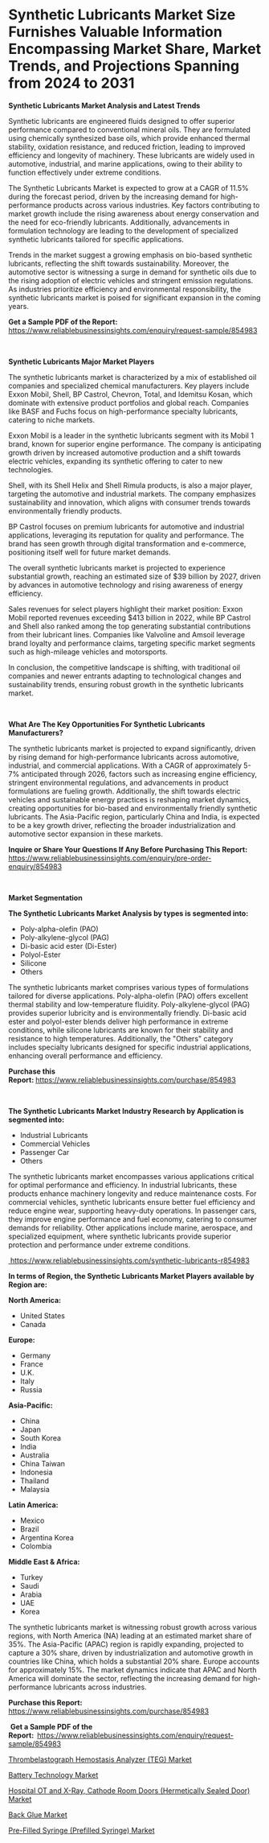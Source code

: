 <p><h1>Synthetic Lubricants Market Size Furnishes Valuable Information Encompassing Market Share, Market Trends, and Projections Spanning from 2024 to 2031</h1></p><p><strong>Synthetic Lubricants Market Analysis and Latest Trends</strong></p>
<p><p>Synthetic lubricants are engineered fluids designed to offer superior performance compared to conventional mineral oils. They are formulated using chemically synthesized base oils, which provide enhanced thermal stability, oxidation resistance, and reduced friction, leading to improved efficiency and longevity of machinery. These lubricants are widely used in automotive, industrial, and marine applications, owing to their ability to function effectively under extreme conditions.</p><p>The Synthetic Lubricants Market is expected to grow at a CAGR of 11.5% during the forecast period, driven by the increasing demand for high-performance products across various industries. Key factors contributing to market growth include the rising awareness about energy conservation and the need for eco-friendly lubricants. Additionally, advancements in formulation technology are leading to the development of specialized synthetic lubricants tailored for specific applications.</p><p>Trends in the market suggest a growing emphasis on bio-based synthetic lubricants, reflecting the shift towards sustainability. Moreover, the automotive sector is witnessing a surge in demand for synthetic oils due to the rising adoption of electric vehicles and stringent emission regulations. As industries prioritize efficiency and environmental responsibility, the synthetic lubricants market is poised for significant expansion in the coming years.</p></p>
<p><strong>Get a Sample PDF of the Report:&nbsp;</strong> <a href="https://www.reliablebusinessinsights.com/enquiry/request-sample/854983?utm_campaign=97&utm_medium=2&utm_source=Github&utm_content=ia&utm_term=09112024&utm_id=synthetic-lubricants">https://www.reliablebusinessinsights.com/enquiry/request-sample/854983</a></p>
<p>&nbsp;</p>
<p><strong>Synthetic Lubricants Major Market Players</strong></p>
<p><p>The synthetic lubricants market is characterized by a mix of established oil companies and specialized chemical manufacturers. Key players include Exxon Mobil, Shell, BP Castrol, Chevron, Total, and Idemitsu Kosan, which dominate with extensive product portfolios and global reach. Companies like BASF and Fuchs focus on high-performance specialty lubricants, catering to niche markets.</p><p>Exxon Mobil is a leader in the synthetic lubricants segment with its Mobil 1 brand, known for superior engine performance. The company is anticipating growth driven by increased automotive production and a shift towards electric vehicles, expanding its synthetic offering to cater to new technologies.</p><p>Shell, with its Shell Helix and Shell Rimula products, is also a major player, targeting the automotive and industrial markets. The company emphasizes sustainability and innovation, which aligns with consumer trends towards environmentally friendly products.</p><p>BP Castrol focuses on premium lubricants for automotive and industrial applications, leveraging its reputation for quality and performance. The brand has seen growth through digital transformation and e-commerce, positioning itself well for future market demands.</p><p>The overall synthetic lubricants market is projected to experience substantial growth, reaching an estimated size of $39 billion by 2027, driven by advances in automotive technology and rising awareness of energy efficiency.</p><p>Sales revenues for select players highlight their market position: Exxon Mobil reported revenues exceeding $413 billion in 2022, while BP Castrol and Shell also ranked among the top generating substantial contributions from their lubricant lines. Companies like Valvoline and Amsoil leverage brand loyalty and performance claims, targeting specific market segments such as high-mileage vehicles and motorsports.</p><p>In conclusion, the competitive landscape is shifting, with traditional oil companies and newer entrants adapting to technological changes and sustainability trends, ensuring robust growth in the synthetic lubricants market.</p></p>
<p>&nbsp;</p>
<p><strong>What Are The Key Opportunities For Synthetic Lubricants Manufacturers?</strong></p>
<p><p>The synthetic lubricants market is projected to expand significantly, driven by rising demand for high-performance lubricants across automotive, industrial, and commercial applications. With a CAGR of approximately 5-7% anticipated through 2026, factors such as increasing engine efficiency, stringent environmental regulations, and advancements in product formulations are fueling growth. Additionally, the shift towards electric vehicles and sustainable energy practices is reshaping market dynamics, creating opportunities for bio-based and environmentally friendly synthetic lubricants. The Asia-Pacific region, particularly China and India, is expected to be a key growth driver, reflecting the broader industrialization and automotive sector expansion in these markets.</p></p>
<p><strong>Inquire or Share Your Questions If Any Before Purchasing This Report:</strong> <a href="https://www.reliablebusinessinsights.com/enquiry/pre-order-enquiry/854983?utm_campaign=97&utm_medium=2&utm_source=Github&utm_content=ia&utm_term=09112024&utm_id=synthetic-lubricants">https://www.reliablebusinessinsights.com/enquiry/pre-order-enquiry/854983</a></p>
<p>&nbsp;</p>
<p><strong>Market Segmentation</strong></p>
<p><strong>The Synthetic Lubricants Market Analysis by types is segmented into:</strong></p>
<p><ul><li>Poly-alpha-olefin (PAO)</li><li>Poly-alkylene-glycol (PAG)</li><li>Di-basic acid ester (Di-Ester)</li><li>Polyol-Ester</li><li>Silicone</li><li>Others</li></ul></p>
<p><p>The synthetic lubricants market comprises various types of formulations tailored for diverse applications. Poly-alpha-olefin (PAO) offers excellent thermal stability and low-temperature fluidity. Poly-alkylene-glycol (PAG) provides superior lubricity and is environmentally friendly. Di-basic acid ester and polyol-ester blends deliver high performance in extreme conditions, while silicone lubricants are known for their stability and resistance to high temperatures. Additionally, the "Others" category includes specialty lubricants designed for specific industrial applications, enhancing overall performance and efficiency.</p></p>
<p><strong>Purchase this Report:&nbsp;</strong><a href="https://www.reliablebusinessinsights.com/purchase/854983?utm_campaign=97&utm_medium=2&utm_source=Github&utm_content=ia&utm_term=09112024&utm_id=synthetic-lubricants">https://www.reliablebusinessinsights.com/purchase/854983</a></p>
<p>&nbsp;</p>
<p><strong>The Synthetic Lubricants Market Industry Research by Application is segmented into:</strong></p>
<p><ul><li>Industrial Lubricants</li><li>Commercial Vehicles</li><li>Passenger Car</li><li>Others</li></ul></p>
<p><p>The synthetic lubricants market encompasses various applications critical for optimal performance and efficiency. In industrial lubricants, these products enhance machinery longevity and reduce maintenance costs. For commercial vehicles, synthetic lubricants ensure better fuel efficiency and reduce engine wear, supporting heavy-duty operations. In passenger cars, they improve engine performance and fuel economy, catering to consumer demands for reliability. Other applications include marine, aerospace, and specialized equipment, where synthetic lubricants provide superior protection and performance under extreme conditions.</p></p>
<p><a href="https://www.reliablebusinessinsights.com/synthetic-lubricants-r854983?utm_campaign=97&utm_medium=2&utm_source=Github&utm_content=ia&utm_term=09112024&utm_id=synthetic-lubricants">&nbsp;https://www.reliablebusinessinsights.com/synthetic-lubricants-r854983</a></p>
<p><strong>In terms of Region, the Synthetic Lubricants Market Players available by Region are:</strong></p>
<p>
    <p> <strong> North America: </strong>
        <ul>
            <li>United States</li>
            <li>Canada</li>
        </ul>
        </p> 
    <p> <strong> Europe: </strong>
        <ul>
            <li>Germany</li>
            <li>France</li>
            <li>U.K.</li>
            <li>Italy</li>
            <li>Russia</li>
        </ul>
        </p> 
    <p> <strong> Asia-Pacific: </strong>
        <ul>
            <li>China</li>
            <li>Japan</li>
            <li>South Korea</li>
            <li>India</li>
            <li>Australia</li>
            <li>China Taiwan</li>
            <li>Indonesia</li>
            <li>Thailand</li>
            <li>Malaysia</li>
        </ul>
        </p> 
    <p> <strong> Latin America: </strong>
        <ul>
            <li>Mexico</li>
            <li>Brazil</li>
            <li>Argentina Korea</li>
            <li>Colombia</li>
        </ul>
        </p> 
    <p> <strong> Middle East & Africa: </strong>
        <ul>
            <li>Turkey</li>
            <li>Saudi</li>
            <li>Arabia</li>
            <li>UAE</li>
            <li>Korea</li>
        </ul>
    </p>
    </p>
<p><p>The synthetic lubricants market is witnessing robust growth across various regions, with North America (NA) leading at an estimated market share of 35%. The Asia-Pacific (APAC) region is rapidly expanding, projected to capture a 30% share, driven by industrialization and automotive growth in countries like China, which holds a substantial 20% share. Europe accounts for approximately 15%. The market dynamics indicate that APAC and North America will dominate the sector, reflecting the increasing demand for high-performance lubricants across industries.</p></p>
<p><strong>Purchase this Report: </strong><a href="https://www.reliablebusinessinsights.com/purchase/854983?utm_campaign=97&utm_medium=2&utm_source=Github&utm_content=ia&utm_term=09112024&utm_id=synthetic-lubricants">https://www.reliablebusinessinsights.com/purchase/854983</a></p>
<p>&nbsp;<strong>Get a Sample PDF of the Report:&nbsp;&nbsp;</strong><a href="https://www.reliablebusinessinsights.com/enquiry/request-sample/854983?utm_campaign=97&utm_medium=2&utm_source=Github&utm_content=ia&utm_term=09112024&utm_id=synthetic-lubricants">https://www.reliablebusinessinsights.com/enquiry/request-sample/854983</a></p>
<p><strong></strong></p>
<p><p><a href="https://issuu.com/reportprime-2/docs/thrombelastograph-hemostasis-analyz_b6f1c04a8d86aa?utm_campaign=97&utm_medium=2&utm_source=Github&utm_content=ia&utm_term=09112024&utm_id=synthetic-lubricants">Thrombelastograph Hemostasis Analyzer (TEG) Market</a></p><p><a href="https://github.com/yoreivesal/Market-Research-Report-List-1/blob/main/battery-technology-market.md?utm_campaign=97&utm_medium=2&utm_source=Github&utm_content=ia&utm_term=09112024&utm_id=synthetic-lubricants">Battery Technology Market</a></p><p><a href="https://issuu.com/reportprime-2/docs/hospital-ot-and-x-ray-cathode-room-_8844922750502c?utm_campaign=97&utm_medium=2&utm_source=Github&utm_content=ia&utm_term=09112024&utm_id=synthetic-lubricants">Hospital OT and X-Ray, Cathode Room Doors (Hermetically Sealed Door) Market</a></p><p><a href="https://github.com/alespiliffe/Market-Research-Report-List-1/blob/main/back-glue-market.md?utm_campaign=97&utm_medium=2&utm_source=Github&utm_content=ia&utm_term=09112024&utm_id=synthetic-lubricants">Back Glue Market</a></p><p><a href="https://issuu.com/reportprime-2/docs/pre-filled-syringe-prefilled-syring_e047bf3e242cb8?utm_campaign=97&utm_medium=2&utm_source=Github&utm_content=ia&utm_term=09112024&utm_id=synthetic-lubricants">Pre-Filled Syringe (Prefilled Syringe) Market</a></p></p>